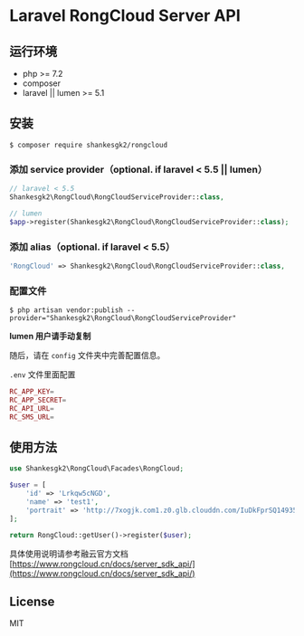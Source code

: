 # Laravel RongCloud Server API

## 运行环境

- php >= 7.2
- composer
- laravel || lumen >= 5.1

## 安装

```Shell
$ composer require shankesgk2/rongcloud
```

### 添加 service provider（optional. if laravel < 5.5 || lumen）

```PHP
// laravel < 5.5
Shankesgk2\RongCloud\RongCloudServiceProvider::class,

// lumen
$app->register(Shankesgk2\RongCloud\RongCloudServiceProvider::class);
```

### 添加 alias（optional. if laravel < 5.5）

```PHP
'RongCloud' => Shankesgk2\RongCloud\RongCloudServiceProvider::class,
```

### 配置文件

```Shell
$ php artisan vendor:publish --provider="Shankesgk2\RongCloud\RongCloudServiceProvider"
```

**lumen 用户请手动复制**

随后，请在 `config` 文件夹中完善配置信息。

`.env` 文件里面配置

```PHP
RC_APP_KEY=
RC_APP_SECRET=
RC_API_URL=
RC_SMS_URL=
```

## 使用方法

```PHP
use Shankesgk2\RongCloud\Facades\RongCloud;

$user = [
    'id' => 'Lrkqw5cNGD',
    'name' => 'test1',
    'portrait' => 'http://7xogjk.com1.z0.glb.clouddn.com/IuDkFprSQ1493563384017406982'
];

return RongCloud::getUser()->register($user);

```

具体使用说明请参考融云官方文档 [https://www.rongcloud.cn/docs/server_sdk_api/](https://www.rongcloud.cn/docs/server_sdk_api/)

## License

MIT
